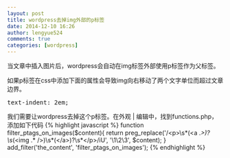 ```yaml
---
layout: post
title: wordpress去掉img外部的p标签
date: 2014-12-10 16:26
author: lengyue524
comments: true
categories: [wordpress]
---
```

<p>
    当文章中插入图片后，wordpress会自动在img标签外部使用p标签作为父标签。
</p>
<p>
    如果p标签在css中添加下面的属性会导致img向右移动了两个文字单位而超过文章边界。
</p>



<pre class="prettyprint lang-css">text-indent: 2em;</pre>
我们需要让wordpress去掉这个p标签。在外观 | 编辑中，找到functions.php，添加如下代码
{% highlight javascript %}
function filter\_ptags\_on\_images($content){
	return preg_replace('/&lt;p&gt;\s*(&lt;a .*&gt;)?\s*(&lt;img .* \/&gt;)\s*(&lt;\/a&gt;)?\s*&lt;\/p&gt;/iU', '\1\2\3', $content); 
}
add\_filter('the\_content', 'filter\_ptags\_on\_images');
{% endhighlight %}